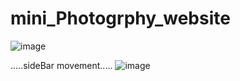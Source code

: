 # mini_Photogrphy_website

![image](https://github.com/ShrutiSingh-1/mini_Photogrphy_website/assets/98824644/e98c8e34-e8c4-4aae-9e86-d0da9cff8fc1)

.....sideBar movement.....
![image](https://github.com/ShrutiSingh-1/mini_Photogrphy_website/assets/98824644/23a55e58-2e31-474f-b639-1d4e3f2f6882)

